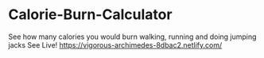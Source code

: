 # Calorie-Burn-Calculator
See how many calories you would burn walking, running and doing  jumping jacks
See Live! https://vigorous-archimedes-8dbac2.netlify.com/
